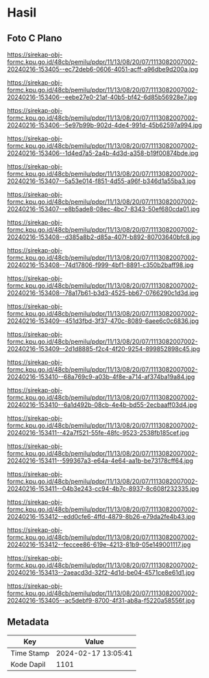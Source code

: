 # Hasil

## Foto C Plano

https://sirekap-obj-formc.kpu.go.id/48cb/pemilu/pdpr/11/13/08/20/07/1113082007002-20240216-153405--ec72deb6-0606-4051-acff-a96dbe9d200a.jpg

https://sirekap-obj-formc.kpu.go.id/48cb/pemilu/pdpr/11/13/08/20/07/1113082007002-20240216-153406--eebe27e0-21af-40b5-bf42-6d85b56928e7.jpg

https://sirekap-obj-formc.kpu.go.id/48cb/pemilu/pdpr/11/13/08/20/07/1113082007002-20240216-153406--5e97b99b-902d-4de4-991d-45b62597a994.jpg

https://sirekap-obj-formc.kpu.go.id/48cb/pemilu/pdpr/11/13/08/20/07/1113082007002-20240216-153406--1d4ed7a5-2a4b-4d3d-a358-b19f00874bde.jpg

https://sirekap-obj-formc.kpu.go.id/48cb/pemilu/pdpr/11/13/08/20/07/1113082007002-20240216-153407--5a53e014-f851-4d55-a96f-b346d1a55ba3.jpg

https://sirekap-obj-formc.kpu.go.id/48cb/pemilu/pdpr/11/13/08/20/07/1113082007002-20240216-153407--e8b5ade8-08ec-4bc7-8343-50ef680cda01.jpg

https://sirekap-obj-formc.kpu.go.id/48cb/pemilu/pdpr/11/13/08/20/07/1113082007002-20240216-153408--d385a8b2-d85a-407f-b892-80703640bfc8.jpg

https://sirekap-obj-formc.kpu.go.id/48cb/pemilu/pdpr/11/13/08/20/07/1113082007002-20240216-153408--74d17806-f999-4bf1-8891-c350b2baff98.jpg

https://sirekap-obj-formc.kpu.go.id/48cb/pemilu/pdpr/11/13/08/20/07/1113082007002-20240216-153408--78a17b61-b3d3-4525-bb67-0766290c1d3d.jpg

https://sirekap-obj-formc.kpu.go.id/48cb/pemilu/pdpr/11/13/08/20/07/1113082007002-20240216-153409--451d3fbd-3f37-470c-8089-6aee6c0c6836.jpg

https://sirekap-obj-formc.kpu.go.id/48cb/pemilu/pdpr/11/13/08/20/07/1113082007002-20240216-153409--2d1d8885-f2c4-4f20-9254-899852898c45.jpg

https://sirekap-obj-formc.kpu.go.id/48cb/pemilu/pdpr/11/13/08/20/07/1113082007002-20240216-153410--68a769c9-a03b-4f8e-a714-af374ba19a84.jpg

https://sirekap-obj-formc.kpu.go.id/48cb/pemilu/pdpr/11/13/08/20/07/1113082007002-20240216-153410--6a1d492b-08cb-4e4b-bd55-2ecbaaff03d4.jpg

https://sirekap-obj-formc.kpu.go.id/48cb/pemilu/pdpr/11/13/08/20/07/1113082007002-20240216-153411--42a7f521-55fe-48fc-9523-2538fb185cef.jpg

https://sirekap-obj-formc.kpu.go.id/48cb/pemilu/pdpr/11/13/08/20/07/1113082007002-20240216-153411--599367a3-e64a-4e64-aa1b-be73178cff64.jpg

https://sirekap-obj-formc.kpu.go.id/48cb/pemilu/pdpr/11/13/08/20/07/1113082007002-20240216-153411--04b3e243-cc94-4b7c-8937-8c608f232335.jpg

https://sirekap-obj-formc.kpu.go.id/48cb/pemilu/pdpr/11/13/08/20/07/1113082007002-20240216-153412--edd0cfe6-4ffd-4879-8b26-e79da2fe4b43.jpg

https://sirekap-obj-formc.kpu.go.id/48cb/pemilu/pdpr/11/13/08/20/07/1113082007002-20240216-153412--feccee86-619e-4213-81b9-05e149001117.jpg

https://sirekap-obj-formc.kpu.go.id/48cb/pemilu/pdpr/11/13/08/20/07/1113082007002-20240216-153413--2aeacd3d-32f2-4d1d-be04-4571ce8e61d1.jpg

https://sirekap-obj-formc.kpu.go.id/48cb/pemilu/pdpr/11/13/08/20/07/1113082007002-20240216-153405--ac5debf9-8700-4f31-ab8a-f5220a58556f.jpg


## Metadata

| Key        | Value               |
| ---------- | ------------------- |
| Time Stamp | 2024-02-17 13:05:41 |
| Kode Dapil | 1101                |



